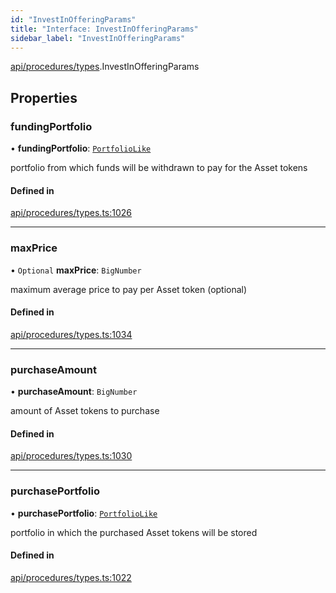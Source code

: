 ```yaml
---
id: "InvestInOfferingParams"
title: "Interface: InvestInOfferingParams"
sidebar_label: "InvestInOfferingParams"
---
```


[api/procedures/types](../../../../../modules/API/Procedures/Types/Types.md).InvestInOfferingParams

## Properties

### fundingPortfolio

• **fundingPortfolio**: [`PortfolioLike`](../../../../../modules/Types/Types.md#portfoliolike)

portfolio from which funds will be withdrawn to pay for the Asset tokens

#### Defined in

[api/procedures/types.ts:1026](https://github.com/PolymeshAssociation/polymesh-sdk/blob/daafaa68f/src/api/procedures/types.ts#L1026)

___

### maxPrice

• `Optional` **maxPrice**: `BigNumber`

maximum average price to pay per Asset token (optional)

#### Defined in

[api/procedures/types.ts:1034](https://github.com/PolymeshAssociation/polymesh-sdk/blob/daafaa68f/src/api/procedures/types.ts#L1034)

___

### purchaseAmount

• **purchaseAmount**: `BigNumber`

amount of Asset tokens to purchase

#### Defined in

[api/procedures/types.ts:1030](https://github.com/PolymeshAssociation/polymesh-sdk/blob/daafaa68f/src/api/procedures/types.ts#L1030)

___

### purchasePortfolio

• **purchasePortfolio**: [`PortfolioLike`](../../../../../modules/Types/Types.md#portfoliolike)

portfolio in which the purchased Asset tokens will be stored

#### Defined in

[api/procedures/types.ts:1022](https://github.com/PolymeshAssociation/polymesh-sdk/blob/daafaa68f/src/api/procedures/types.ts#L1022)
